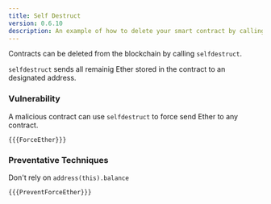 ```yaml
---
title: Self Destruct
version: 0.6.10
description: An example of how to delete your smart contract by calling seldestruct in Solidity
---
```


Contracts can be deleted from the blockchain by calling `selfdestruct`.

`selfdestruct` sends all remainig Ether stored in the contract to an
designated address.

### Vulnerability

A malicious contract can use `selfdestruct` to
force send Ether to any contract.

```solidity
{{{ForceEther}}}
```

### Preventative Techniques

Don't rely on `address(this).balance`

```solidity
{{{PreventForceEther}}}
```
